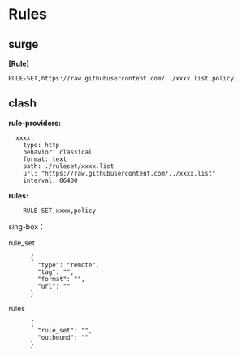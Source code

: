 # Rules

## surge

**[Rule]**

```
RULE-SET,https://raw.githubusercontent.com/../xxxx.list,policy
```

## clash

**rule-providers:**

```
  xxxx:
    type: http
    behavior: classical
    format: text
    path: ./ruleset/xxxx.list 
    url: "https://raw.githubusercontent.com/../xxxx.list"
    interval: 86400
```

**rules:**

```
  - RULE-SET,xxxx,policy
```

sing-box：

  rule_set

  ```
        {
          "type": "remote",
          "tag": "",
          "format": "",
          "url": ""
        }
  ```
  
  rules

  ```
        {
          "rule_set": "",
          "outbound": ""
        }
  ```
